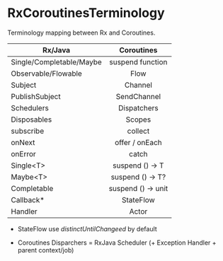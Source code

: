 # RxCoroutinesTerminology
Terminology mapping between Rx and Coroutines.

| Rx/Java                    | Coroutines         |
| -------------------------- |:------------------:|
| Single/Completable/Maybe   | suspend function   |
| Observable/Flowable        | Flow               |
| Subject                    | Channel            |
| PublishSubject             | SendChannel        |
| Schedulers                 | Dispatchers        | 
| Disposables                | Scopes             |
| subscribe                  | collect            |
| onNext                     | offer / onEach     |
| onError                    | catch              |
| Single\<T\>                | suspend () -> T    |
| Maybe\<T\>                 | suspend () -> T?   |
| Completable                | suspend () -> unit |
| Callback*                  | StateFlow          |
| Handler                    | Actor              |


- StateFlow use *distinctUntilChangeed* by default

- Coroutines Disparchers = RxJava Scheduler (+ Exception Handler + parent context/job) 
